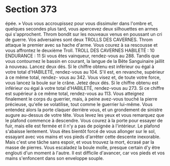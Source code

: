 # Section 373

épée. » Vous vous accroupissez pour vous dissimuler dans l'ombre et, quelques secondes
plus tard, vous apercevez deux silhouettes en armes qui s'approchent. Throm bondit sur
les nouveaux venus en poussant un cri de guerre. Vos adversaires sont deux TROLLS
DES CAVERNES. Throm attaque le premier avec sa hache d'arme. Vous courez à sa
rescousse et vous affrontez le deuxième Troll.
TROLL DES CAVERNES
HABILETÉ : 10 ENDURANCE : 11
Si vous êtes vainqueur, rendez-vous au 288.
Tandis que vous contournez le bassin en courant, la langue de la Bête Sanguinaire jaillit à
nouveau. Lancez deux dés. Si le chiffre obtenu est inférieur ou égal à votre total
d'HABILETÉ, rendez-vous au 104. S'il est, en revanche, supérieur à ce même total, rendez-
vous au 342.
Vous visez et, de toute votre force, vous lancez la boule sur le crâne. Jetez deux dés. Si le
chiffre obtenu est inférieur ou égal à votre total d'HABILETÉ, rendez-vous au 273. Si ce
chiffre est supérieur à ce même total, rendez-vous au 113.
Vous atteignez finalement le corps du guerrier, mais, à peine avez-vous touché la pierre
précieuse, qu'elle se volatilise, tout comme le guerrier lui-même. Vous entendez alors la
porte claquer derrière vous, et un grondement de sinistre augure au-dessus de votre tête.
Vous levez les yeux et vous remarquez que le plafond commence à descendre. Vous
courez à la porte pour essayer de fuir, mais elle est fermée et il n'y a pas de poignée à
l'intérieur. Le plafond s'abaisse lentement. Vous êtes bientôt forcé de vous allonger sur le
sol, essayant avec vos mains et vos pieds d'arrêter cette descente inexorable. Mais c'est
une tâche sans espoir, et vous trouvez la mort, écrasé par la masse de pierres.
Vous escaladez la boule molle, presque certain d'y être englouti d'un moment à l'autre. II
est difficile d'avancer, car vos pieds et vos mains s'enfoncent dans son enveloppe souple.